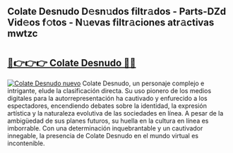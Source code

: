 ## Colate Desnudo D𝚎sn𝚞dos filtr𝚊dos - Parts-DZd Vid𝚎os f𝚘tos - N𝚞evas filtr𝚊ciones atr𝚊ctivas mwtzc

# <h2><a href="http://mba2vv1.tromn.icu/?c=Colate+Desnudo">🔗👉👉👉 Colate Desnudo 🔗🔗</a></h2>

[![Colate Desnudo nuevo](https://i.imgur.com/pEAQMta.gif)](http://mba2vv1.tromn.icu/?c=Colate+Desnudo)
Colate Desnudo, un personaje complejo e intrigante, elude la clasificación directa. Su uso pionero de los medios digitales para la autorrepresentación ha cautivado y enfurecido a los espectadores, encendiendo debates sobre la identidad, la expresión artística y la naturaleza evolutiva de las sociedades en línea. A pesar de la ambigüedad de sus planes futuros, su huella en la cultura en línea es imborrable. Con una determinación inquebrantable y un cautivador innegable, la presencia de Colate Desnudo en el mundo virtual es incontenible.
